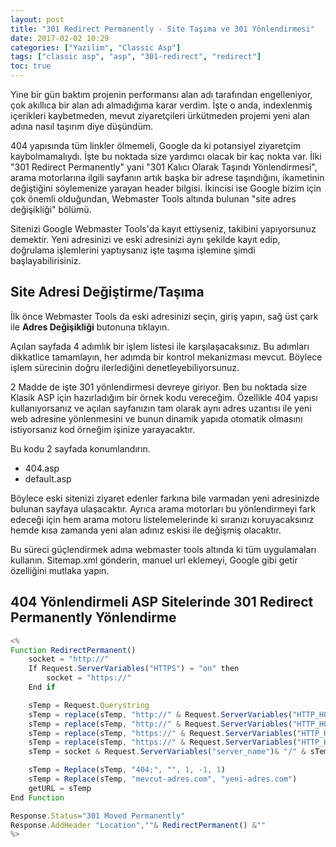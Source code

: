 ```yaml
---
layout: post
title: "301 Redirect Permanently - Site Taşıma ve 301 Yönlendirmesi"
date: 2017-02-02 10:29
categories: ["Yazilim", "Classic Asp"]
tags: ["classic asp", "asp", "301-redirect", "redirect"]
toc: true
---
```


Yine bir gün baktım projenin performansı alan adı tarafından engelleniyor, çok akıllıca bir alan adı almadığıma karar verdim. İşte o anda, indexlenmiş içerikleri kaybetmeden, mevut ziyaretçileri ürkütmeden projemi yeni alan adına nasıl taşırım diye düşündüm. 

404 yapısında tüm linkler ölmemeli, Google da ki potansiyel ziyaretçim kaybolmamalıydı. İşte bu noktada size yardımcı olacak bir kaç nokta var. İlki "301 Redirect Permanently" yani "301 Kalıcı Olarak Taşındı Yönlendirmesi", arama motorlarına ilgili sayfanın artık başka bir adrese taşındığını, ikametinin değiştiğini söylemenize yarayan header bilgisi. İkincisi ise Google bizim için çok önemli olduğundan, Webmaster Tools altında bulunan "site adres değişikliği" bölümü.

Sitenizi Google Webmaster Tools'da kayıt ettiyseniz, takibini yapıyorsunuz demektir. Yeni adresinizi ve eski adresinizi aynı şekilde kayıt edip, doğrulama işlemlerini yaptıysanız işte taşıma işlemine şimdi başlayabilirisiniz.

## Site Adresi Değiştirme/Taşıma
İlk önce Webmaster Tools da eski adresinizi seçin, giriş yapın, sağ üst çark ile **Adres Değişikliği** butonuna tıklayın.

Açılan sayfada 4 adımlık bir işlem listesi ile karşılaşacaksınız. Bu adımları dikkatlice tamamlayın, her adımda bir kontrol mekanizması mevcut. Böylece işlem sürecinin doğru ilerlediğini denetleyebiliyorsunuz.

2 Madde de işte 301 yönlendirmesi devreye giriyor. Ben bu noktada size Klasik ASP için hazırladığım bir örnek kodu vereceğim. Özellikle 404 yapısı kullanıyorsanız ve açılan sayfanızın tam olarak aynı adres uzantısı ile yeni web adresine yönlenmesini ve bunun dinamik yapıda otomatik olmasını istiyorsanız kod örneğim işinize yarayacaktır.

Bu kodu 2 sayfada konumlandırın.

- 404.asp
- default.asp

Böylece eski sitenizi ziyaret edenler farkına bile varmadan yeni adresinizde bulunan sayfaya ulaşacaktır. Ayrıca arama motorları bu yönlendirmeyi fark edeceği için hem arama motoru listelemelerinde ki sıranızı koruyacaksınız hemde kısa zamanda yeni alan adınız eskisi ile değişmiş olacaktır.

Bu süreci güçlendirmek adına webmaster tools altında ki tüm uygulamaları kullanın. Sitemap.xml gönderin, manuel url eklemeyi, Google gibi getir özelliğini mutlaka yapın.

## 404 Yönlendirmeli ASP Sitelerinde 301 Redirect Permanently Yönlendirme

```javascript
<%
Function RedirectPermanent()
    socket = "http://"
    If Request.ServerVariables("HTTPS") = "on" then 
        socket = "https://"
    End if 

    sTemp = Request.Querystring
    sTemp = replace(sTemp, "http://" & Request.ServerVariables("HTTP_HOST") & ":80/", "")
    sTemp = replace(sTemp, "http://" & Request.ServerVariables("HTTP_HOST") & "/", "")
    sTemp = replace(sTemp, "https://" & Request.ServerVariables("HTTP_HOST") & "/", "")
    sTemp = replace(sTemp, "https://" & Request.ServerVariables("HTTP_HOST") & ":443/", "")
    sTemp = socket & Request.ServerVariables("server_name")& "/" & sTemp

    sTemp = Replace(sTemp, "404;", "", 1, -1, 1)
    sTemp = Replace(sTemp, "mevcut-adres.com", "yeni-adres.com")
    getURL = sTemp
End Function

Response.Status="301 Moved Permanently"
Response.AddHeader "Location",""& RedirectPermanent() &""
%>
```